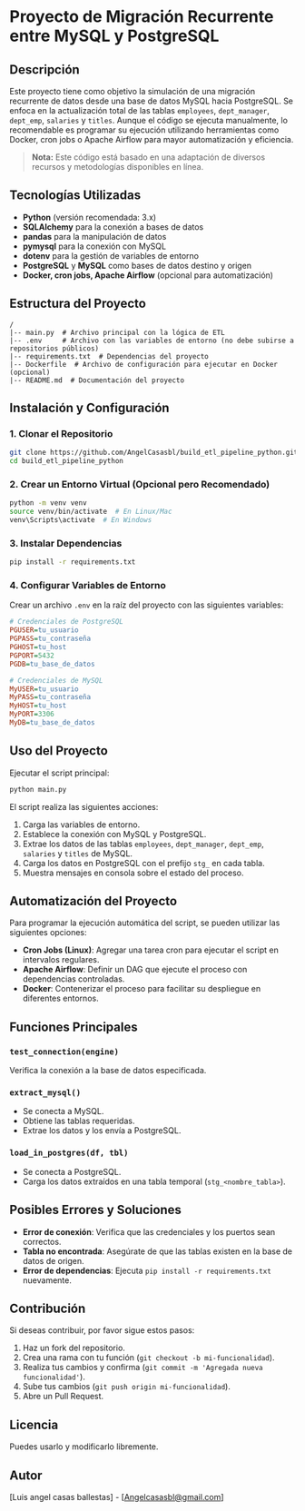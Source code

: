 # Proyecto de Migración Recurrente entre MySQL y PostgreSQL

## Descripción
Este proyecto tiene como objetivo la simulación de una migración recurrente de datos desde una base de datos MySQL hacia PostgreSQL. Se enfoca en la actualización total de las tablas `employees`, `dept_manager`, `dept_emp`, `salaries` y `titles`. Aunque el código se ejecuta manualmente, lo recomendable es programar su ejecución utilizando herramientas como Docker, cron jobs o Apache Airflow para mayor automatización y eficiencia.

> **Nota:** Este código está basado en una adaptación de diversos recursos y metodologías disponibles en línea.

## Tecnologías Utilizadas
- **Python** (versión recomendada: 3.x)
- **SQLAlchemy** para la conexión a bases de datos
- **pandas** para la manipulación de datos
- **pymysql** para la conexión con MySQL
- **dotenv** para la gestión de variables de entorno
- **PostgreSQL** y **MySQL** como bases de datos destino y origen
- **Docker, cron jobs, Apache Airflow** (opcional para automatización)

## Estructura del Proyecto
```
/
|-- main.py  # Archivo principal con la lógica de ETL
|-- .env     # Archivo con las variables de entorno (no debe subirse a repositorios públicos)
|-- requirements.txt  # Dependencias del proyecto
|-- Dockerfile  # Archivo de configuración para ejecutar en Docker (opcional)
|-- README.md  # Documentación del proyecto
```

## Instalación y Configuración
### 1. Clonar el Repositorio
```bash
git clone https://github.com/AngelCasasbl/build_etl_pipeline_python.git
cd build_etl_pipeline_python
```

### 2. Crear un Entorno Virtual (Opcional pero Recomendado)
```bash
python -m venv venv
source venv/bin/activate  # En Linux/Mac
venv\Scripts\activate  # En Windows
```

### 3. Instalar Dependencias
```bash
pip install -r requirements.txt
```

### 4. Configurar Variables de Entorno
Crear un archivo `.env` en la raíz del proyecto con las siguientes variables:
```ini
# Credenciales de PostgreSQL
PGUSER=tu_usuario
PGPASS=tu_contraseña
PGHOST=tu_host
PGPORT=5432
PGDB=tu_base_de_datos

# Credenciales de MySQL
MyUSER=tu_usuario
MyPASS=tu_contraseña
MyHOST=tu_host
MyPORT=3306
MyDB=tu_base_de_datos
```

## Uso del Proyecto
Ejecutar el script principal:
```bash
python main.py
```

El script realiza las siguientes acciones:
1. Carga las variables de entorno.
2. Establece la conexión con MySQL y PostgreSQL.
3. Extrae los datos de las tablas `employees`, `dept_manager`, `dept_emp`, `salaries` y `titles` de MySQL.
4. Carga los datos en PostgreSQL con el prefijo `stg_` en cada tabla.
5. Muestra mensajes en consola sobre el estado del proceso.

## Automatización del Proyecto
Para programar la ejecución automática del script, se pueden utilizar las siguientes opciones:
- **Cron Jobs (Linux)**: Agregar una tarea cron para ejecutar el script en intervalos regulares.
- **Apache Airflow**: Definir un DAG que ejecute el proceso con dependencias controladas.
- **Docker**: Contenerizar el proceso para facilitar su despliegue en diferentes entornos.


## Funciones Principales
### `test_connection(engine)`
Verifica la conexión a la base de datos especificada.

### `extract_mysql()`
- Se conecta a MySQL.
- Obtiene las tablas requeridas.
- Extrae los datos y los envía a PostgreSQL.

### `load_in_postgres(df, tbl)`
- Se conecta a PostgreSQL.
- Carga los datos extraídos en una tabla temporal (`stg_<nombre_tabla>`).

## Posibles Errores y Soluciones
- **Error de conexión**: Verifica que las credenciales y los puertos sean correctos.
- **Tabla no encontrada**: Asegúrate de que las tablas existen en la base de datos de origen.
- **Error de dependencias**: Ejecuta `pip install -r requirements.txt` nuevamente.

## Contribución
Si deseas contribuir, por favor sigue estos pasos:
1. Haz un fork del repositorio.
2. Crea una rama con tu función (`git checkout -b mi-funcionalidad`).
3. Realiza tus cambios y confirma (`git commit -m 'Agregada nueva funcionalidad'`).
4. Sube tus cambios (`git push origin mi-funcionalidad`).
5. Abre un Pull Request.

## Licencia
Puedes usarlo y modificarlo libremente.

## Autor
[Luis angel casas ballestas] - [Angelcasasbl@gmail.com]

